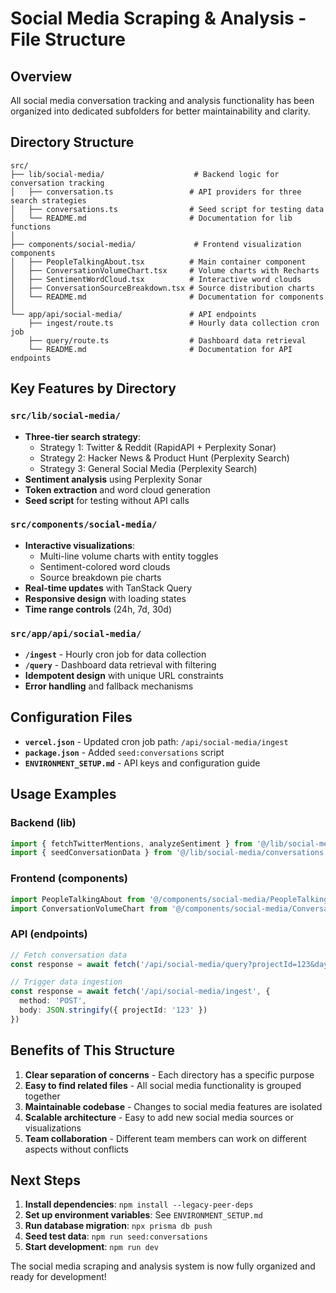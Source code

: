 # Social Media Scraping & Analysis - File Structure

## Overview
All social media conversation tracking and analysis functionality has been organized into dedicated subfolders for better maintainability and clarity.

## Directory Structure

```
src/
├── lib/social-media/                    # Backend logic for conversation tracking
│   ├── conversation.ts                 # API providers for three search strategies
│   ├── conversations.ts                # Seed script for testing data
│   └── README.md                       # Documentation for lib functions
│
├── components/social-media/             # Frontend visualization components
│   ├── PeopleTalkingAbout.tsx          # Main container component
│   ├── ConversationVolumeChart.tsx     # Volume charts with Recharts
│   ├── SentimentWordCloud.tsx          # Interactive word clouds
│   ├── ConversationSourceBreakdown.tsx # Source distribution charts
│   └── README.md                       # Documentation for components
│
└── app/api/social-media/               # API endpoints
    ├── ingest/route.ts                 # Hourly data collection cron job
    ├── query/route.ts                  # Dashboard data retrieval
    └── README.md                       # Documentation for API endpoints
```

## Key Features by Directory

### `src/lib/social-media/`
- **Three-tier search strategy**:
  - Strategy 1: Twitter & Reddit (RapidAPI + Perplexity Sonar)
  - Strategy 2: Hacker News & Product Hunt (Perplexity Search)
  - Strategy 3: General Social Media (Perplexity Search)
- **Sentiment analysis** using Perplexity Sonar
- **Token extraction** and word cloud generation
- **Seed script** for testing without API calls

### `src/components/social-media/`
- **Interactive visualizations**:
  - Multi-line volume charts with entity toggles
  - Sentiment-colored word clouds
  - Source breakdown pie charts
- **Real-time updates** with TanStack Query
- **Responsive design** with loading states
- **Time range controls** (24h, 7d, 30d)

### `src/app/api/social-media/`
- **`/ingest`** - Hourly cron job for data collection
- **`/query`** - Dashboard data retrieval with filtering
- **Idempotent design** with unique URL constraints
- **Error handling** and fallback mechanisms

## Configuration Files

- **`vercel.json`** - Updated cron job path: `/api/social-media/ingest`
- **`package.json`** - Added `seed:conversations` script
- **`ENVIRONMENT_SETUP.md`** - API keys and configuration guide

## Usage Examples

### Backend (lib)
```typescript
import { fetchTwitterMentions, analyzeSentiment } from '@/lib/social-media/conversation'
import { seedConversationData } from '@/lib/social-media/conversations'
```

### Frontend (components)
```typescript
import PeopleTalkingAbout from '@/components/social-media/PeopleTalkingAbout'
import ConversationVolumeChart from '@/components/social-media/ConversationVolumeChart'
```

### API (endpoints)
```typescript
// Fetch conversation data
const response = await fetch('/api/social-media/query?projectId=123&days=7')

// Trigger data ingestion
const response = await fetch('/api/social-media/ingest', {
  method: 'POST',
  body: JSON.stringify({ projectId: '123' })
})
```

## Benefits of This Structure

1. **Clear separation of concerns** - Each directory has a specific purpose
2. **Easy to find related files** - All social media functionality is grouped together
3. **Maintainable codebase** - Changes to social media features are isolated
4. **Scalable architecture** - Easy to add new social media sources or visualizations
5. **Team collaboration** - Different team members can work on different aspects without conflicts

## Next Steps

1. **Install dependencies**: `npm install --legacy-peer-deps`
2. **Set up environment variables**: See `ENVIRONMENT_SETUP.md`
3. **Run database migration**: `npx prisma db push`
4. **Seed test data**: `npm run seed:conversations`
5. **Start development**: `npm run dev`

The social media scraping and analysis system is now fully organized and ready for development!
